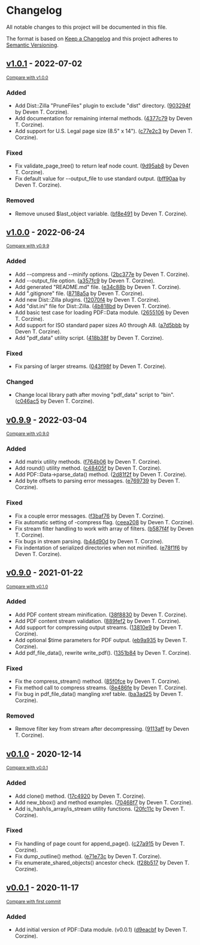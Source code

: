 # Changelog

All notable changes to this project will be documented in this file.

The format is based on [Keep a Changelog](http://keepachangelog.com/en/1.0.0/)
and this project adheres to [Semantic Versioning](http://semver.org/spec/v2.0.0.html).

<!-- insertion marker -->
## [v1.0.1](https://github.com/deven/PDF-Data/releases/tag/v1.0.1) - 2022-07-02

<small>[Compare with v1.0.0](https://github.com/deven/PDF-Data/compare/v1.0.0...v1.0.1)</small>

### Added

- Add Dist::Zilla "PruneFiles" plugin to exclude "dist" directory. ([903294f](https://github.com/deven/PDF-Data/commit/903294f4f7efe57a214c3e4393c1a2f2c928b97b) by Deven T. Corzine).
- Add documentation for remaining internal methods. ([4377c79](https://github.com/deven/PDF-Data/commit/4377c79d5f59917403793c3b0207c5dbc4295450) by Deven T. Corzine).
- Add support for U.S. Legal page size (8.5" x 14"). ([c77e2c3](https://github.com/deven/PDF-Data/commit/c77e2c35bde5eba45e9a388d89a53bd18f3b98f4) by Deven T. Corzine).

### Fixed

- Fix validate_page_tree() to return leaf node count. ([9d95ab8](https://github.com/deven/PDF-Data/commit/9d95ab83100da14f2c6313d3914c3fd20167a16c) by Deven T. Corzine).
- Fix default value for --output_file to use standard output. ([bff90aa](https://github.com/deven/PDF-Data/commit/bff90aaa8b5d1c034800c1ca221212334ff28395) by Deven T. Corzine).

### Removed

- Remove unused $last_object variable. ([bf8e491](https://github.com/deven/PDF-Data/commit/bf8e491ab30ff2e218f192cda4d58e5df7d8bf5c) by Deven T. Corzine).

## [v1.0.0](https://github.com/deven/PDF-Data/releases/tag/v1.0.0) - 2022-06-24

<small>[Compare with v0.9.9](https://github.com/deven/PDF-Data/compare/v0.9.9...v1.0.0)</small>

### Added

- Add --compress and --minify options. ([2bc377e](https://github.com/deven/PDF-Data/commit/2bc377e9ed96eb615ee02bd546a11e9e2493bc97) by Deven T. Corzine).
- Add --output_file option. ([a357fc9](https://github.com/deven/PDF-Data/commit/a357fc9e3ec13e16f1f1447a0546a552c451a8ee) by Deven T. Corzine).
- Add generated "README.md" file. ([e34c88b](https://github.com/deven/PDF-Data/commit/e34c88bf32857ca76708e6b7ae8b9d2fc73f4f69) by Deven T. Corzine).
- Add ".gitignore" file. ([8718a5a](https://github.com/deven/PDF-Data/commit/8718a5a0c28f7f2b9b66803c0acc376d2bb06fcd) by Deven T. Corzine).
- Add new Dist::Zilla plugins. ([12070f4](https://github.com/deven/PDF-Data/commit/12070f473e06d3219e71e4fba11fe6912e81e0d0) by Deven T. Corzine).
- Add "dist.ini" file for Dist::Zilla. ([4b818bd](https://github.com/deven/PDF-Data/commit/4b818bd5ebb868b338b04dcde8f5fecd9f78825a) by Deven T. Corzine).
- Add basic test case for loading PDF::Data module. ([2655106](https://github.com/deven/PDF-Data/commit/265510689a8eb123c9004c5a304efe21d53e34f5) by Deven T. Corzine).
- Add support for ISO standard paper sizes A0 through A8. ([a7d5bbb](https://github.com/deven/PDF-Data/commit/a7d5bbbbee4b75915ef9a4371434f1b77742b7d2) by Deven T. Corzine).
- Add "pdf_data" utility script. ([418b38f](https://github.com/deven/PDF-Data/commit/418b38f5bf90929af4c0a938f8c017c6b4a28271) by Deven T. Corzine).

### Fixed

- Fix parsing of larger streams. ([043f98f](https://github.com/deven/PDF-Data/commit/043f98f359d02329f41f62530c3a7d4eb8c3d8c6) by Deven T. Corzine).

### Changed

- Change local library path after moving "pdf_data" script to "bin". ([c046ac5](https://github.com/deven/PDF-Data/commit/c046ac5b8acb46075127ba0c6c78dd1bb95d41d0) by Deven T. Corzine).

## [v0.9.9](https://github.com/deven/PDF-Data/releases/tag/v0.9.9) - 2022-03-04

<small>[Compare with v0.9.0](https://github.com/deven/PDF-Data/compare/v0.9.0...v0.9.9)</small>

### Added

- Add matrix utility methods. ([f764b06](https://github.com/deven/PDF-Data/commit/f764b06414a52cf0e7efea8fa0d5452f97402780) by Deven T. Corzine).
- Add round() utility method. ([c48405f](https://github.com/deven/PDF-Data/commit/c48405fc0e359fd5cc7a162b4de983a2bc044687) by Deven T. Corzine).
- Add PDF::Data->parse_data() method. ([2d81f2f](https://github.com/deven/PDF-Data/commit/2d81f2ff60e8eea90413dd3831d9679f93172b70) by Deven T. Corzine).
- Add byte offsets to parsing error messages. ([e769739](https://github.com/deven/PDF-Data/commit/e769739cc301091ddc41aff4c54f28909a14d31b) by Deven T. Corzine).

### Fixed

- Fix a couple error messages. ([f3baf76](https://github.com/deven/PDF-Data/commit/f3baf76fdcaa0dba81001a32cbf3e0b92672f0c8) by Deven T. Corzine).
- Fix automatic setting of -compress flag. ([ceea208](https://github.com/deven/PDF-Data/commit/ceea208096b6c7b78196fb39f2986ef834d1571f) by Deven T. Corzine).
- Fix stream filter handling to work with array of filters. ([b587f4f](https://github.com/deven/PDF-Data/commit/b587f4fbd8a976336984d32cda356a9cfb861135) by Deven T. Corzine).
- Fix bugs in stream parsing. ([b44d90d](https://github.com/deven/PDF-Data/commit/b44d90dd6baaff179ce703de670703f500e1d58f) by Deven T. Corzine).
- Fix indentation of serialized directories when not minified. ([e78f1f6](https://github.com/deven/PDF-Data/commit/e78f1f67f2f5d065752b142fd33292326f859835) by Deven T. Corzine).

## [v0.9.0](https://github.com/deven/PDF-Data/releases/tag/v0.9.0) - 2021-01-22

<small>[Compare with v0.1.0](https://github.com/deven/PDF-Data/compare/v0.1.0...v0.9.0)</small>

### Added

- Add PDF content stream minification. ([38f8830](https://github.com/deven/PDF-Data/commit/38f883072ef0da746939dd6990a9a4559eca53bf) by Deven T. Corzine).
- Add PDF content stream validation. ([889fef2](https://github.com/deven/PDF-Data/commit/889fef20b4aa7ac9b9b97baa3797af2024187f03) by Deven T. Corzine).
- Add support for compressing output streams. ([13810e9](https://github.com/deven/PDF-Data/commit/13810e961b9554462dcfb8d5c10eec93469f0c59) by Deven T. Corzine).
- Add optional $time parameters for PDF output. ([eb9a935](https://github.com/deven/PDF-Data/commit/eb9a93581f3ed1c664899f24e192f88f4cf6bbc9) by Deven T. Corzine).
- Add pdf_file_data(), rewrite write_pdf(). ([1351b84](https://github.com/deven/PDF-Data/commit/1351b84be25c29fcaa006ce1feba997bd2ad5925) by Deven T. Corzine).

### Fixed

- Fix the compress_stream() method. ([85f0fce](https://github.com/deven/PDF-Data/commit/85f0fcee4a8f7d58ef99d0c819e05281df9d6d77) by Deven T. Corzine).
- Fix method call to compress streams. ([8e486fe](https://github.com/deven/PDF-Data/commit/8e486fef94ae66d4edbe8a69d001dbdd2b0e0943) by Deven T. Corzine).
- Fix bug in pdf_file_data() mangling xref table. ([ba3ad25](https://github.com/deven/PDF-Data/commit/ba3ad255ec4e7bdc4f2475ee7892ce368a412dbf) by Deven T. Corzine).

### Removed

- Remove filter key from stream after decompressing. ([9113aff](https://github.com/deven/PDF-Data/commit/9113aff05629ce99a208ab344ede4a623858b909) by Deven T. Corzine).

## [v0.1.0](https://github.com/deven/PDF-Data/releases/tag/v0.1.0) - 2020-12-14

<small>[Compare with v0.0.1](https://github.com/deven/PDF-Data/compare/v0.0.1...v0.1.0)</small>

### Added

- Add clone() method. ([17c4920](https://github.com/deven/PDF-Data/commit/17c4920c6ac299a41c132e1be45533ca33759574) by Deven T. Corzine).
- Add new_bbox() and method examples. ([70468f7](https://github.com/deven/PDF-Data/commit/70468f778c1aef985c0fe50ec3b78c251a223d2b) by Deven T. Corzine).
- Add is_hash/is_array/is_stream utility functions. ([20fc11c](https://github.com/deven/PDF-Data/commit/20fc11cbb779475f5019a2ae2b3a76b76be27040) by Deven T. Corzine).

### Fixed

- Fix handling of page count for append_page(). ([c27a915](https://github.com/deven/PDF-Data/commit/c27a9152fae719692e2301b48db045088ff15fb2) by Deven T. Corzine).
- Fix dump_outline() method. ([e71e73c](https://github.com/deven/PDF-Data/commit/e71e73cddc3f89788b2b3fa9761bc916cd0d571f) by Deven T. Corzine).
- Fix enumerate_shared_objects() ancestor check. ([f28b517](https://github.com/deven/PDF-Data/commit/f28b517b98c47e1f96a1b6bcc9117b4026efd20b) by Deven T. Corzine).

## [v0.0.1](https://github.com/deven/PDF-Data/releases/tag/v0.0.1) - 2020-11-17

<small>[Compare with first commit](https://github.com/deven/PDF-Data/compare/d9eacbf5f7c61f4c1b8bad152d5d814cb10a1c7d...v0.0.1)</small>

### Added

- Add initial version of PDF::Data module. (v0.0.1) ([d9eacbf](https://github.com/deven/PDF-Data/commit/d9eacbf5f7c61f4c1b8bad152d5d814cb10a1c7d) by Deven T. Corzine).

